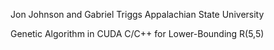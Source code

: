 Jon Johnson and Gabriel Triggs
Appalachian State University

Genetic Algorithm in CUDA C/C++ for Lower-Bounding R(5,5)
